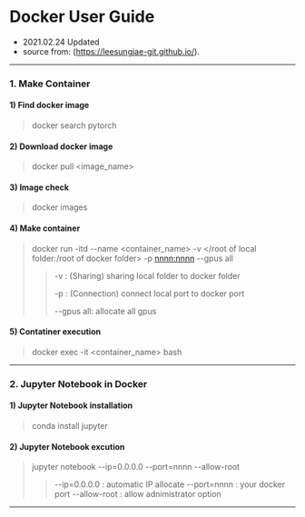 # Docker User Guide
- 2021.02.24 Updated
- source from: (https://leesungjae-git.github.io/).

---
### 1. Make Container
#### 1) Find docker image
   > docker search pytorch
#### 2) Download docker image
   > docker pull <image_name>
#### 3) Image check
   > docker images
#### 4) Make container 
   > docker run -itd --name <container_name> -v </root of local folder:/root of docker folder> -p <nnnn:nnnn> --gpus all
   > > -v : (Sharing) sharing local folder to docker folder
   > > 
   > > -p : (Connection) connect local port to docker port
   > > 
   > > --gpus all: allocate all gpus 
#### 5) Contatiner execution
   > docker exec -it <container_name> bash

---   
### 2. Jupyter Notebook in Docker
#### 1) Jupyter Notebook installation
   > conda install jupyter
#### 2) Jupyter Notebook excution
   > jupyter notebook --ip=0.0.0.0 --port=nnnn --allow-root
   > > --ip=0.0.0.0 : automatic IP allocate
   > > --port=nnnn : your docker port
   > > --allow-root : allow adnimistrator option
---

